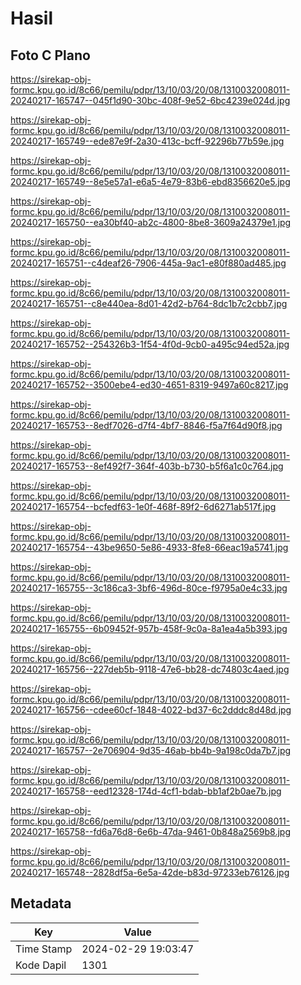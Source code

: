 # Hasil

## Foto C Plano

https://sirekap-obj-formc.kpu.go.id/8c66/pemilu/pdpr/13/10/03/20/08/1310032008011-20240217-165747--045f1d90-30bc-408f-9e52-6bc4239e024d.jpg

https://sirekap-obj-formc.kpu.go.id/8c66/pemilu/pdpr/13/10/03/20/08/1310032008011-20240217-165749--ede87e9f-2a30-413c-bcff-92296b77b59e.jpg

https://sirekap-obj-formc.kpu.go.id/8c66/pemilu/pdpr/13/10/03/20/08/1310032008011-20240217-165749--8e5e57a1-e6a5-4e79-83b6-ebd8356620e5.jpg

https://sirekap-obj-formc.kpu.go.id/8c66/pemilu/pdpr/13/10/03/20/08/1310032008011-20240217-165750--ea30bf40-ab2c-4800-8be8-3609a24379e1.jpg

https://sirekap-obj-formc.kpu.go.id/8c66/pemilu/pdpr/13/10/03/20/08/1310032008011-20240217-165751--c4deaf26-7906-445a-9ac1-e80f880ad485.jpg

https://sirekap-obj-formc.kpu.go.id/8c66/pemilu/pdpr/13/10/03/20/08/1310032008011-20240217-165751--c8e440ea-8d01-42d2-b764-8dc1b7c2cbb7.jpg

https://sirekap-obj-formc.kpu.go.id/8c66/pemilu/pdpr/13/10/03/20/08/1310032008011-20240217-165752--254326b3-1f54-4f0d-9cb0-a495c94ed52a.jpg

https://sirekap-obj-formc.kpu.go.id/8c66/pemilu/pdpr/13/10/03/20/08/1310032008011-20240217-165752--3500ebe4-ed30-4651-8319-9497a60c8217.jpg

https://sirekap-obj-formc.kpu.go.id/8c66/pemilu/pdpr/13/10/03/20/08/1310032008011-20240217-165753--8edf7026-d7f4-4bf7-8846-f5a7f64d90f8.jpg

https://sirekap-obj-formc.kpu.go.id/8c66/pemilu/pdpr/13/10/03/20/08/1310032008011-20240217-165753--8ef492f7-364f-403b-b730-b5f6a1c0c764.jpg

https://sirekap-obj-formc.kpu.go.id/8c66/pemilu/pdpr/13/10/03/20/08/1310032008011-20240217-165754--bcfedf63-1e0f-468f-89f2-6d6271ab517f.jpg

https://sirekap-obj-formc.kpu.go.id/8c66/pemilu/pdpr/13/10/03/20/08/1310032008011-20240217-165754--43be9650-5e86-4933-8fe8-66eac19a5741.jpg

https://sirekap-obj-formc.kpu.go.id/8c66/pemilu/pdpr/13/10/03/20/08/1310032008011-20240217-165755--3c186ca3-3bf6-496d-80ce-f9795a0e4c33.jpg

https://sirekap-obj-formc.kpu.go.id/8c66/pemilu/pdpr/13/10/03/20/08/1310032008011-20240217-165755--6b09452f-957b-458f-9c0a-8a1ea4a5b393.jpg

https://sirekap-obj-formc.kpu.go.id/8c66/pemilu/pdpr/13/10/03/20/08/1310032008011-20240217-165756--227deb5b-9118-47e6-bb28-dc74803c4aed.jpg

https://sirekap-obj-formc.kpu.go.id/8c66/pemilu/pdpr/13/10/03/20/08/1310032008011-20240217-165756--cdee60cf-1848-4022-bd37-6c2dddc8d48d.jpg

https://sirekap-obj-formc.kpu.go.id/8c66/pemilu/pdpr/13/10/03/20/08/1310032008011-20240217-165757--2e706904-9d35-46ab-bb4b-9a198c0da7b7.jpg

https://sirekap-obj-formc.kpu.go.id/8c66/pemilu/pdpr/13/10/03/20/08/1310032008011-20240217-165758--eed12328-174d-4cf1-bdab-bb1af2b0ae7b.jpg

https://sirekap-obj-formc.kpu.go.id/8c66/pemilu/pdpr/13/10/03/20/08/1310032008011-20240217-165758--fd6a76d8-6e6b-47da-9461-0b848a2569b8.jpg

https://sirekap-obj-formc.kpu.go.id/8c66/pemilu/pdpr/13/10/03/20/08/1310032008011-20240217-165748--2828df5a-6e5a-42de-b83d-97233eb76126.jpg


## Metadata

| Key        | Value               |
| ---------- | ------------------- |
| Time Stamp | 2024-02-29 19:03:47 |
| Kode Dapil | 1301                |




